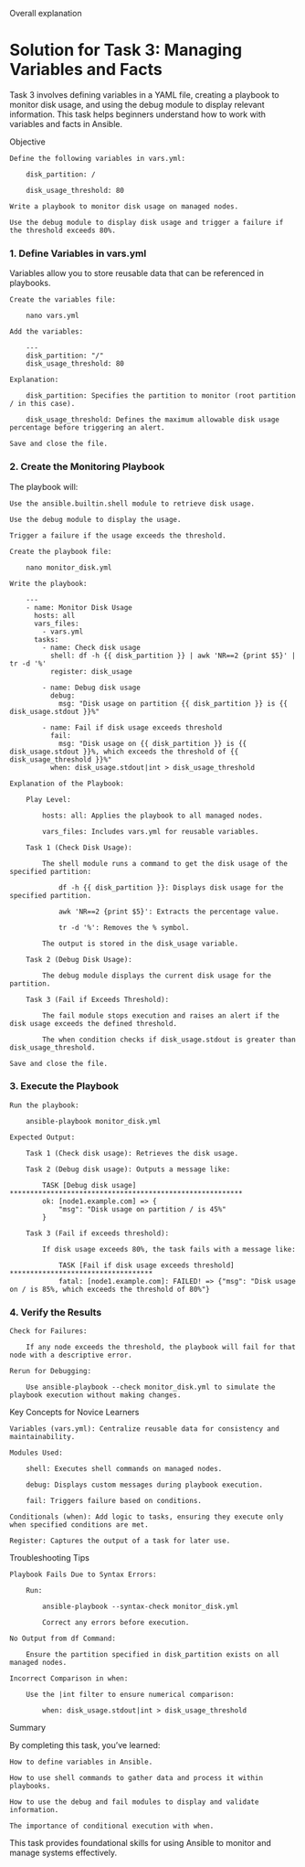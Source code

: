 Overall explanation

# Solution for Task 3: Managing Variables and Facts

Task 3 involves defining variables in a YAML file, creating a playbook to monitor disk usage, and using the debug module to display relevant information. This task helps beginners understand how to work with variables and facts in Ansible.

Objective

    Define the following variables in vars.yml:

        disk_partition: /

        disk_usage_threshold: 80

    Write a playbook to monitor disk usage on managed nodes.

    Use the debug module to display disk usage and trigger a failure if the threshold exceeds 80%.

### 1. Define Variables in vars.yml

Variables allow you to store reusable data that can be referenced in playbooks.

    Create the variables file:

        nano vars.yml

    Add the variables:

        ---
        disk_partition: "/"
        disk_usage_threshold: 80

    Explanation:

        disk_partition: Specifies the partition to monitor (root partition / in this case).

        disk_usage_threshold: Defines the maximum allowable disk usage percentage before triggering an alert.

    Save and close the file.

### 2. Create the Monitoring Playbook

The playbook will:

    Use the ansible.builtin.shell module to retrieve disk usage.

    Use the debug module to display the usage.

    Trigger a failure if the usage exceeds the threshold.

    Create the playbook file:

        nano monitor_disk.yml

    Write the playbook:

        ---
        - name: Monitor Disk Usage
          hosts: all
          vars_files:
            - vars.yml
          tasks:
            - name: Check disk usage
              shell: df -h {{ disk_partition }} | awk 'NR==2 {print $5}' | tr -d '%'
              register: disk_usage
         
            - name: Debug disk usage
              debug:
                msg: "Disk usage on partition {{ disk_partition }} is {{ disk_usage.stdout }}%"
         
            - name: Fail if disk usage exceeds threshold
              fail:
                msg: "Disk usage on {{ disk_partition }} is {{ disk_usage.stdout }}%, which exceeds the threshold of {{ disk_usage_threshold }}%"
              when: disk_usage.stdout|int > disk_usage_threshold

    Explanation of the Playbook:

        Play Level:

            hosts: all: Applies the playbook to all managed nodes.

            vars_files: Includes vars.yml for reusable variables.

        Task 1 (Check Disk Usage):

            The shell module runs a command to get the disk usage of the specified partition:

                df -h {{ disk_partition }}: Displays disk usage for the specified partition.

                awk 'NR==2 {print $5}': Extracts the percentage value.

                tr -d '%': Removes the % symbol.

            The output is stored in the disk_usage variable.

        Task 2 (Debug Disk Usage):

            The debug module displays the current disk usage for the partition.

        Task 3 (Fail if Exceeds Threshold):

            The fail module stops execution and raises an alert if the disk usage exceeds the defined threshold.

            The when condition checks if disk_usage.stdout is greater than disk_usage_threshold.

    Save and close the file.

### 3. Execute the Playbook

    Run the playbook:

        ansible-playbook monitor_disk.yml

    Expected Output:

        Task 1 (Check disk usage): Retrieves the disk usage.

        Task 2 (Debug disk usage): Outputs a message like:

            TASK [Debug disk usage] *********************************************************
            ok: [node1.example.com] => {
                "msg": "Disk usage on partition / is 45%"
            }

        Task 3 (Fail if exceeds threshold):

            If disk usage exceeds 80%, the task fails with a message like:

                TASK [Fail if disk usage exceeds threshold] ***********************************
                fatal: [node1.example.com]: FAILED! => {"msg": "Disk usage on / is 85%, which exceeds the threshold of 80%"}

### 4. Verify the Results

    Check for Failures:

        If any node exceeds the threshold, the playbook will fail for that node with a descriptive error.

    Rerun for Debugging:

        Use ansible-playbook --check monitor_disk.yml to simulate the playbook execution without making changes.

Key Concepts for Novice Learners

    Variables (vars.yml): Centralize reusable data for consistency and maintainability.

    Modules Used:

        shell: Executes shell commands on managed nodes.

        debug: Displays custom messages during playbook execution.

        fail: Triggers failure based on conditions.

    Conditionals (when): Add logic to tasks, ensuring they execute only when specified conditions are met.

    Register: Captures the output of a task for later use.

Troubleshooting Tips

    Playbook Fails Due to Syntax Errors:

        Run:

            ansible-playbook --syntax-check monitor_disk.yml

            Correct any errors before execution.

    No Output from df Command:

        Ensure the partition specified in disk_partition exists on all managed nodes.

    Incorrect Comparison in when:

        Use the |int filter to ensure numerical comparison:

            when: disk_usage.stdout|int > disk_usage_threshold

Summary

By completing this task, you’ve learned:

    How to define variables in Ansible.

    How to use shell commands to gather data and process it within playbooks.

    How to use the debug and fail modules to display and validate information.

    The importance of conditional execution with when.

This task provides foundational skills for using Ansible to monitor and manage systems effectively.
